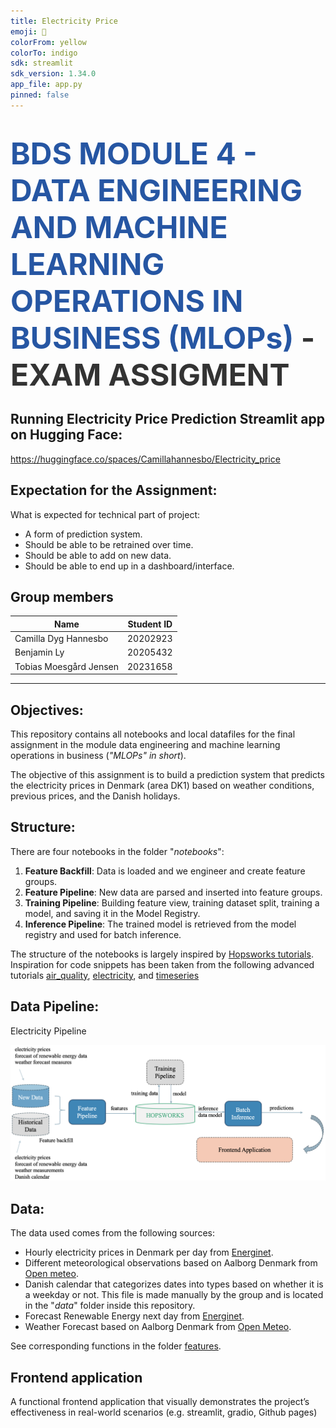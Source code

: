 ```yaml
---
title: Electricity Price
emoji: 🦀
colorFrom: yellow
colorTo: indigo
sdk: streamlit
sdk_version: 1.34.0
app_file: app.py
pinned: false
---
```


# <span style="font-width:bold; font-size: 3rem; color:#2656a3;">**BDS MODULE 4 - DATA ENGINEERING AND MACHINE LEARNING OPERATIONS IN BUSINESS (MLOPs)** </span> <span style="font-width:bold; font-size: 3rem; color:#333;">- EXAM ASSIGMENT</span>

## Running Electricity Price Prediction Streamlit app on Hugging Face:
https://huggingface.co/spaces/Camillahannesbo/Electricity_price

## Expectation for the Assignment:
What is expected for technical part of project:

-	A form of prediction system. 
-	Should be able to be retrained over time.
-	Should be able to add on new data.
-	Should be able to end up in a dashboard/interface.

## Group members
| Name                     | Student ID |
|--------------------------|------------|
| Camilla Dyg Hannesbo     | 20202923   |
| Benjamin Ly              | 20205432   |
| Tobias Moesgård Jensen   | 20231658   |

---

## Objectives:
This repository contains all notebooks and local datafiles for the final assignment in the module data engineering and machine learning operations in business (*"MLOPs" in short*).

The objective of this assignment is to build a prediction system that predicts the electricity prices in Denmark (area DK1) based on weather conditions, previous prices, and the Danish holidays.

## Structure:
There are four notebooks in the folder "*notebooks*":

1. **Feature Backfill**: Data is loaded and we engineer and create feature groups.
2. **Feature Pipeline**: New data are parsed and inserted into feature groups.
3. **Training Pipeline**: Building feature view,  training dataset split, training a model, and saving it in the Model Registry.
4. **Inference Pipeline**: The trained model is retrieved from the model registry and used for batch inference.

The structure of the notebooks is largely inspired by [Hopsworks tutorials](https://github.com/logicalclocks/hopsworks-tutorials).
Inspiration for code snippets has been taken from the following advanced tutorials [air_quality](https://github.com/logicalclocks/hopsworks-tutorials/tree/master/advanced_tutorials/air_quality), [electricity](https://github.com/logicalclocks/hopsworks-tutorials/tree/master/advanced_tutorials/electricity), and [timeseries](https://github.com/logicalclocks/hopsworks-tutorials/tree/master/advanced_tutorials/timeseries)

## Data Pipeline:
Electricity Pipeline

![electricity_pipeline.png](images/electricity_pipeline.png)

## Data:
The data used comes from the following sources:

- Hourly electricity prices in Denmark per day from [Energinet](https://www.energidataservice.dk).
- Different meteorological observations based on Aalborg Denmark from [Open meteo](https://www.open-meteo.com).
- Danish calendar that categorizes dates into types based on whether it is a weekday or not. This file is made manually by the group and is located in the "*data*" folder inside this repository.
- Forecast Renewable Energy next day from [Energinet](https://www.energidataservice.dk).
- Weather Forecast based on Aalborg Denmark from [Open Meteo](https://www.open-meteo.com).

See corresponding functions in the folder [features](https://github.com/Camillahannesbo/MLOPs-Assignment-/tree/main/features).

## Frontend application
A functional frontend application that visually demonstrates the project’s effectiveness in real-world scenarios (e.g. streamlit, gradio, Github pages)